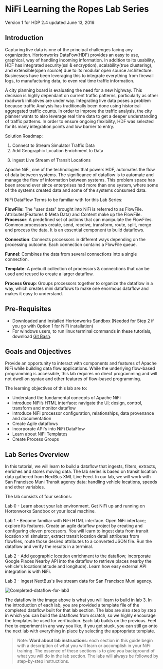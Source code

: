 # NiFi Learning the Ropes Lab Series

Version 1 for HDP 2.4 updated June 13, 2016

## Introduction

Capturing live data is one of the principal challenges facing any organization.  Hortonworks DataFow(HDF) provides an easy to use, graphical, way of handling incoming information.  In addition to its usability, HDF has integrated security(ssl & encryption), scalability(true clustering), and extensible(open source) due to its modular open source architecture.  Businesses have been leveraging this to integrate everything from firewall logs, to manufacturing data, to even real time traffic information.

A city planning board is evaluating the need for a new highway.  This decision is highly dependant on current traffic patterns, particularly as other roadwork initiatives are under way.  Integrating live data poses a problem because traffic Analysis has traditionally been done using historical aggregated traffic counts.  In order to improve the traffic analysis, the city planner wants to also leverage real time data to get a deeper understanding of traffic patterns.  In order to ensure ongoing flexibility, HDF was selected for its many integration points and low barrier to entry.

Solution Roadmap:
1. Connect to Stream Simulator Traffic Data
2. Add Geographic Location Enrichment to Data
<!-- Compute and Extract Average speed for 2 transits -->
<!-- Visualize Data with Solr and Banana -->
3. Ingest Live Stream of Transit Locations

Apache NiFi, one of the technologies that powers HDF, automates the flow of data between systems. The significance of dataflow is to automate and manage the flow of information between systems. This problem space has been around ever since enterprises had more than one system, where some of the systems created data and some of the systems consumed data.

NiFi DataFlow Terms to be familiar with for this Lab Series:

**FlowFile**: The "user data" brought into NiFi is referred to as FlowFile. Attributes(Features & Meta Data) and Content make up the FlowFile.
**Processor**: A predefined set of actions that can manipulate the FlowFiles.  Common processors create, send, receive, transform, route, split, merge and process the data. It is an essential component to build dataflows.

**Connection**: Connects processors in different ways depending on the processing outcome. Each connection contains a FlowFile queue.

**Funnel**: Combines the data from several connections into a single connection.

**Template**: A prebuilt collection of processors & connections that can be used and reused to create a larger dataflow.

**Process Group**: Groups processors together to organize the dataflow in a way, which creates mini dataflows to make one enormous dataflow and makes it easy to understand.

## Pre-Requisites
- Downloaded and Installed Hortonworks Sandbox (Needed for Step 2 if you go with Option 1 for NiFi installation)
- For windows users, to run linux terminal commands in these tutorials, download [Git Bash](https://openhatch.org/missions/windows-setup/install-git-bash).

## Goals and Objectives

Provide an opportunity to interact with components and features of Apache NiFi while building data flow applications. While the underlying flow-based programming is accessible, this lab requires no direct programming and will not dwell on syntax and other features of flow-based programming.

The learning objectives of this lab are to:
- Understand the fundamental concepts of Apache NiFi
- Introduce NiFi’s HTML interface: navigate the UI; design, control, transform and monitor dataflow
- Introduce NiFi processor configuration, relationships, data provenance and documentation
- Create Agile dataflows
- Incorporate API's into NiFi DataFlow
- Learn about NiFi Templates
- Create Process Groups

## Lab Series Overview

In this tutorial, we will learn to build a dataflow that ingests, filters, extracts, enriches and stores moving data. The lab series is based on transit location data gathered from NextBus XML Live Feed. In our lab, we will work with San Francisco Muni Transit agency data: handling vehicle locations, speeds and other variables.

The lab consists of four sections:

Lab 0 - Learn about your lab environment. Get NiFi up and running on Hortonworks Sandbox or your local machine.

Lab 1 - Become familiar with NiFi HTML interface. Open NiFi interface; explore its features. Create an agile dataflow project by creating and configuring eleven processors. You will learn to ingest data from transit location xml simulator, extract transit location detail attributes from flowfiles, route those desired attributes to a converted JSON file. Run the dataflow and verify the results in a terminal.

Lab 2 - Add geographic location enrichment to the dataflow; incorporate Google Places Nearby API into the dataflow to retrieve places nearby the vehicle's location(latitude and longitude). Learn how easy external API integration is with NiFi.

Lab 3 - Ingest NextBus's live stream data for San Francisco Muni agency.

![Completed-dataflow-for-lab3]()

The dataflow in the image above is what you will learn to build in lab 3. In the introduction of each lab, you are provided a template file of the completed dataflow built for that lab section. The labs are also step by step in which you can build the dataflows from scratch, so we highly encourage the templates be used for verification. Each lab builds on the previous. Feel free to experiment in any way you like, if you get stuck, you can still go onto the next lab with everything in place by selecting the appropriate template.


> Note: **Word about lab instructions**: each section in this guide begin with a description of what you will learn or accomplish in your NiFi training. The essence of these sections is to give you background of what you will do in the lab section. The labs will always be followed by step-by-step instructions.
